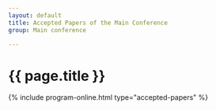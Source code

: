 ```yaml
---
layout: default
title: Accepted Papers of the Main Conference
group: Main conference

---
```


# {{ page.title }}

{% include program-online.html type="accepted-papers" %}
